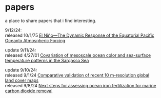 # papers
a place to share papers that i find interesting.

9/12/24:
<br>released 10/1/75 [El Niño—The Dynamic Response of the Equatorial Pacific Oceanto Atmospheric Forcing](https://doi.org/10.1175/1520-0485(1975)005%3C0572:ENTDRO%3E2.0.CO;2)


update 9/11/24:
<br>released 4/27/01 [Covariation of mesoscale ocean color and sea-surface temperature patterns in the Sargasso Sea](https://doi.org/10.1016/j.rse.2024.114316](https://doi.org/10.1016/S0967-0645(00)00164-8))

update 9/10/24:
<br>released 9/1/24 [Comparative validation of recent 10 m-resolution global land cover maps](https://doi.org/10.1016/j.rse.2024.114316)
<br>released 9/8/24 [Next steps for assessing ocean iron fertilization for marine carbon dioxide removal](https://doi.org/10.3389/fclim.2024.1430957)
